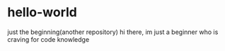 # hello-world
just the beginning(another repository)
hi there, im just a beginner who is craving for code knowledge

